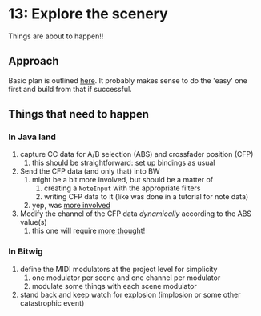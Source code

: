 # 13: Explore the scenery

Things are about to happen!! 

## Approach

Basic plan is outlined [here](../9-brainstorm-uses-for-remaining-controls/ot-scenes-for-bitwig.md). It probably makes sense to do the 'easy' one first and build from that if successful.

## Things that need to happen

### In Java land
1. capture CC data for A/B selection (ABS) and crossfader position (CFP)
   1. this should be straightforward: set up bindings as usual
2. Send the CFP data (and only that) into BW 
   1. might be a bit more involved, but should be a matter of 
      1. creating a `NoteInput` with the appropriate filters
      2. writing CFP data to it (like was done in a tutorial for note data)
   2. yep, was [more involved](./send-cfp-data-to-bw.md)
3. Modify the channel of the CFP data _dynamically_ according to the ABS value(s)
   1. this one will require [more thought](dynamic-channel-changes.md)! 

### In Bitwig
1. define the MIDI modulators at the project level for simplicity
   1. one modulator per scene and one channel per modulator
   2. modulate some things with each scene modulator
2. stand back and keep watch for explosion (implosion or some other catastrophic event)
